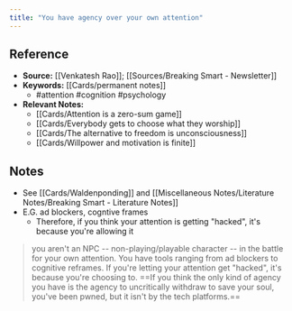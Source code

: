 ```yaml
---
title: "You have agency over your own attention"
---
```

## Reference
- **Source:** [[Venkatesh Rao]]; [[Sources/Breaking Smart - Newsletter]]
- **Keywords:** [[Cards/permanent notes]]
	- #attention #cognition #psychology 
- **Relevant Notes:**
	- [[Cards/Attention is a zero-sum game]]
	- [[Cards/Everybody gets to choose what they worship]]
	- [[Cards/The alternative to freedom is unconsciousness]]
	- [[Cards/Willpower and motivation is finite]]
## Notes
- See [[Cards/Waldenponding]] and [[Miscellaneous Notes/Literature Notes/Breaking Smart - Literature Notes]]
- E.G. ad blockers, cogntive frames
	- Therefore, if you think your attention is getting "hacked", it's because you're allowing it


> you aren't an NPC -- non-playing/playable character -- in the battle for your own attention. You have tools ranging from ad blockers to cognitive reframes. If you're letting your attention get "hacked", it's because you're choosing to. ==If you think the only kind of agency you have is the agency to uncritically withdraw to save your soul, you've been pwned, but it isn't by the tech platforms.==